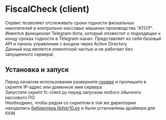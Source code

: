 # FiscalCheck (client)
Сервис позволяет отслеживать сроки годности фискальных накопителей в контрольно-кассовых машинах производства "АТОЛ". Имеется функционал Telegram-бота, который оповестит о подходящих к концу сроках годности в Telegram-канал. Представляет из себя базовый API и панель управления с входом через Active Directory\
Данный код является клиентской частью и не работает без запущенного сервера\

## Установка и запуск
Перед началом использования разверните [сервер](https://github.com/AnLobanov/fiscalcheck) и пропишите в скрипте IP-адрес или доменное имя сервера\
Запустите скрипт fc-client.py перед запуском любого обычного кассового ПО\
Необходимо, чтобы рядом со скриптом в той же директории находилась [библиотека libfptr10.py](https://integration.atol.ru/api/?utm_source=google.com&utm_medium=organic&utm_campaign=google.com&utm_referrer=google.com#podklyuchenie-k-proektu) и были установлены драйвера для ККМ

